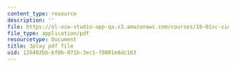 ```yaml
---
content_type: resource
description: ''
file: https://ol-ocw-studio-app-qa.s3.amazonaws.com/courses/18-01sc-single-variable-calculus-fall-2010/126402bbbf0b071b3ec1f0801e8dc163_JXPe2J069c.pdf
file_type: application/pdf
resourcetype: Document
title: 3play pdf file
uid: 126402bb-bf0b-071b-3ec1-f0801e8dc163
---
```

